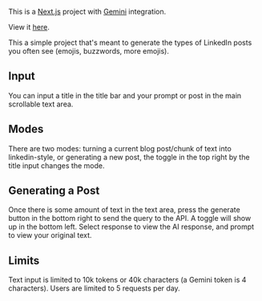 This is a [Next.js](https://nextjs.org) project with [Gemini](https://ai.google.dev/gemini-api/docs) integration.

View it [here](https://linkdgen.westmike.com/).

This a simple project that's meant to generate the types of LinkedIn posts you often see (emojis, buzzwords, more emojis).

## Input
You can input a title in the title bar and your prompt or post in the main scrollable text area.

## Modes

There are two modes: turning a current blog post/chunk of text into linkedin-style, or generating a new post, the toggle in the top right by the title input changes the mode.

## Generating a Post

Once there is some amount of text in the text area, press the generate button in the bottom right to send the query to the API.
A toggle will show up in the bottom left. Select response to view the AI response, and prompt to view your original text.

## Limits
Text input is limited to 10k tokens or 40k characters (a Gemini token is 4 characters).
Users are limited to 5 requests per day.
